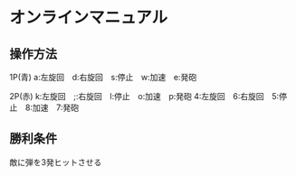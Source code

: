 # オンラインマニュアル
## 操作方法
1P(青)
a:左旋回　d:右旋回　s:停止　w:加速　e:発砲

2P(赤)
k:左旋回　;:右旋回　l:停止　o:加速　p:発砲
4:左旋回　6:右旋回　5:停止　8:加速　7:発砲
## 勝利条件
敵に弾を3発ヒットさせる

